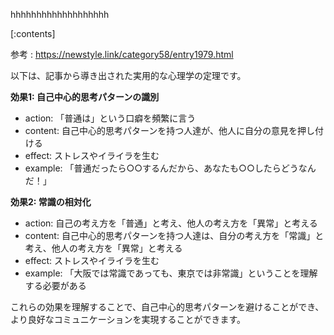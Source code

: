 

hhhhhhhhhhhhhhhhhhh
    
[:contents]

参考 : https://newstyle.link/category58/entry1979.html

以下は、記事から導き出された実用的な心理学の定理です。

**効果1: 自己中心的思考パターンの識別**
- action: 「普通は」という口癖を頻繁に言う
- content: 自己中心的思考パターンを持つ人達が、他人に自分の意見を押し付ける
- effect: ストレスやイライラを生む
- example: 「普通だったら○○するんだから、あなたも○○したらどうなんだ！」

**効果2: 常識の相対化**
- action: 自己の考え方を「普通」と考え、他人の考え方を「異常」と考える
- content: 自己中心的思考パターンを持つ人達は、自分の考え方を「常識」と考え、他人の考え方を「異常」と考える
- effect: ストレスやイライラを生む
- example: 「大阪では常識であっても、東京では非常識」ということを理解する必要がある

これらの効果を理解することで、自己中心的思考パターンを避けることができ、より良好なコミュニケーションを実現することができます。

    